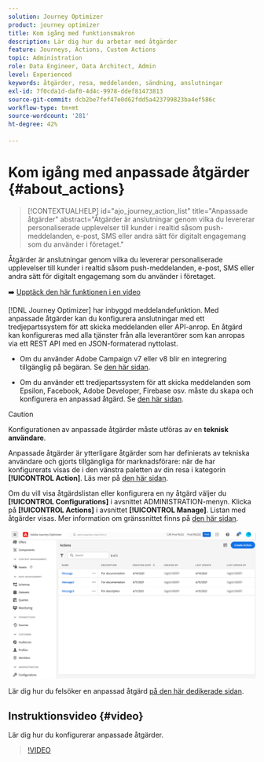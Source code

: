 ```yaml
---
solution: Journey Optimizer
product: journey optimizer
title: Kom igång med funktionsmakron
description: Lär dig hur du arbetar med åtgärder
feature: Journeys, Actions, Custom Actions
topic: Administration
role: Data Engineer, Data Architect, Admin
level: Experienced
keywords: åtgärder, resa, meddelanden, sändning, anslutningar
exl-id: 7f0cda1d-daf0-4d4c-9978-ddef81473813
source-git-commit: dcb2be7fef47e0d62fdd5a423799823ba4ef586c
workflow-type: tm+mt
source-wordcount: '281'
ht-degree: 42%

---
```


# Kom igång med anpassade åtgärder {#about_actions}

>[!CONTEXTUALHELP]
>id="ajo_journey_action_list"
>title="Anpassade åtgärder"
>abstract="Åtgärder är anslutningar genom vilka du levererar personaliserade upplevelser till kunder i realtid såsom push-meddelanden, e-post, SMS eller andra sätt för digitalt engagemang som du använder i företaget."

Åtgärder är anslutningar genom vilka du levererar personaliserade upplevelser till kunder i realtid såsom push-meddelanden, e-post, SMS eller andra sätt för digitalt engagemang som du använder i företaget.

➡️ [Upptäck den här funktionen i en video](#video)

[!DNL Journey Optimizer] har inbyggd meddelandefunktion. Med anpassade åtgärder kan du konfigurera anslutningar med ett tredjepartssystem för att skicka meddelanden eller API-anrop. En åtgärd kan konfigureras med alla tjänster från alla leverantörer som kan anropas via ett REST API med en JSON-formaterad nyttolast.

* Om du använder Adobe Campaign v7 eller v8 blir en integrering tillgänglig på begäran. Se [den här sidan](../action/acc-action.md).

* Om du använder ett tredjepartssystem för att skicka meddelanden som Epsilon, Facebook, Adobe Developer, Firebase osv. måste du skapa och konfigurera en anpassad åtgärd. Se [den här sidan](../action/about-custom-action-configuration.md).

>[!CAUTION]
>
>Konfigurationen av anpassade åtgärder måste utföras av en **teknisk användare**.

Anpassade åtgärder är ytterligare åtgärder som har definierats av tekniska användare och gjorts tillgängliga för marknadsförare: när de har konfigurerats visas de i den vänstra paletten av din resa i kategorin **[!UICONTROL Action]**. Läs mer på [den här sidan](../building-journeys/about-journey-activities.md#action-activities).

Om du vill visa åtgärdslistan eller konfigurera en ny åtgärd väljer du **[!UICONTROL Configurations]** i avsnittet ADMINISTRATION-menyn. Klicka på **[!UICONTROL Actions]** i avsnittet **[!UICONTROL Manage]**. Listan med åtgärder visas. Mer information om gränssnittet finns på [den här sidan](../start/user-interface.md).

![](assets/custom1.png)

Lär dig hur du felsöker en anpassad åtgärd [på den här dedikerade sidan](../action/troubleshoot-custom-action.md).

## Instruktionsvideo {#video}

Lär dig hur du konfigurerar anpassade åtgärder.

>[!VIDEO](https://video.tv.adobe.com/v/3430273?quality=12&captions=swe)
